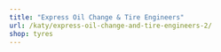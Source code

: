 ```yaml
---
title: "Express Oil Change & Tire Engineers"
url: /katy/express-oil-change-and-tire-engineers-2/
shop: tyres
---
```

